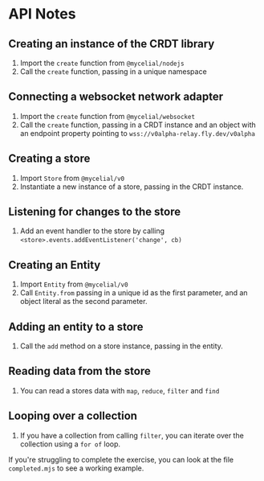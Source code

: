 # API Notes
## Creating an instance of the CRDT library

1. Import the `create` function from `@mycelial/nodejs`
2. Call the `create` function, passing in a unique namespace

## Connecting a websocket network adapter

1. Import the `create` function from `@mycelial/websocket`
2. Call the `create` function, passing in a CRDT instance and 
   an object with an endpoint property pointing to `wss://v0alpha-relay.fly.dev/v0alpha`

## Creating a store

1. Import `Store` from `@mycelial/v0`
2. Instantiate a new instance of a store, passing in the CRDT 
   instance.

## Listening for changes to the store

1. Add an event handler to the store by calling `<store>.events.addEventListener('change', cb)`

## Creating an Entity

1. Import `Entity` from `@mycelial/v0`
2. Call `Entity.from` passing in a unique id as the first 
   parameter, and an object literal as the second parameter.

## Adding an entity to a store

1. Call the `add` method on a store instance, passing in the 
   entity.

## Reading data from the store

1. You can read a stores data with `map`, `reduce`, `filter` 
   and `find`

## Looping over a collection

1. If you have a collection from calling `filter`, you can 
   iterate over the collection using a `for of` loop.


If you're struggling to complete the exercise, you can look at the file
`completed.mjs` to see a working example.